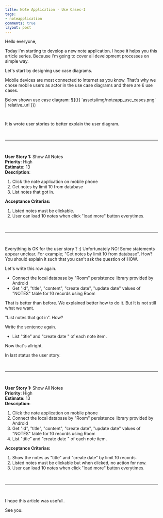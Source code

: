 ```yaml
---
title: Note Application - Use Cases-I
tags:
- noteapplication
comments: true
layout: post
---
```


Hello everyone,

Today I'm starting to develop a new note application. I hope it helps you this article series. Because I'm going to cover all development processes on simple way.

Let's start by designing  use case diagrams.

Mobile devices are most connected to Internet as you know. That's why we chose mobile users as actor in the  use case diagrams and  there are 6 use cases.

Below shown use case diagram:
![]({{ 'assets/img/noteapp_use_cases.png' | relative_url }})

<br/>

It is wrote user stories to better explain the  user diagram.

<br/>
<hr/>
<br/>


**User Story 1:** Show All Notes <br/>
**Priority:** High <br/>
**Estimate:** 13 <br/>
**Description:** <br/>

 1. Click the note application on mobile phone
 2. Get notes by limit 10 from database
 3. List notes that got in.

**Acceptance Criterias:** <br/>

 1. Listed notes must be clickable.
 2. User can load 10 notes when click "load more" button everytimes.


<br/>
<hr/>
<br/>

Everything is OK for the user story  ? :) Unfortunately NO! Some statements appear unclear. For example; "Get notes by limit 10 from database". How?
You should explain it such that you can't ask the question of HOW.
<br/>

Let's write this row again.


 - Connect the local database by "Room" persistence library provided by Android
 - Get "id", "title", "content", "create date", "update date" values of "NOTES" table for 10 records using Room


That is better than before. We explained better how to do it. But It is not still what we want. 

"List notes that got in". How?

Write the sentence again.


- List "title" and "create date " of each note item.


Now that's allright. 

In last status the user story:

<br/>
<hr/>
<br/>


**User Story 1:** Show All Notes <br/>
**Priority:** High <br/>
**Estimate:** 13 <br/>
**Description:** <br/>

 1. Click the note application on mobile phone
 2. Connect the local database by "Room" persistence library provided by Android
 3. Get "id", "title", "content", "create date", "update date" values of "NOTES" table for 10 records using Room
 4. List "title" and "create date " of each note item.

**Acceptance Criterias:** <br/>

 1. Show the notes as "title" and "create date" by limit 10 records.
 1. Listed notes must be clickable but when clicked, no action for now.
 2. User can load 10 notes when click "load more" button everytimes.


<br/>
<hr/>
<br/>

I hope this article was usefull. 

See you.
